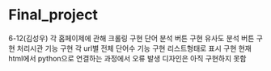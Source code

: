 # Final_project
6-12(김성우)
각 홈페이제에 관해 크롤링 구현
단어 분석 버튼 구현
유사도 분석 버튼 구현
처리시관 기능 구현
각 url별 전체 단어수 기능 구현
리스트형태로 표시 구현
현재 html에서 python으로 연결하는 과정에서 오류 발생
디자인은 아직 구현하지 못함
